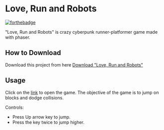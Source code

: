 # Love, Run and Robots

[![forthebadge](https://forthebadge.com/images/badges/built-with-love.svg)](https://forthebadge.com)

"Love, Run and Robots" is crazy cyberpunk runner-platformer game made with phaser.

## How to Download

Download this project from here [Download "Love, Run and Robots"](https://downgit.github.io/#/home?url=https://github.com/Melfeynman/shinji)

## Usage

Click on the [link](https://melfeynman.github.io/shinji/) to open the game. The objective of the game is to jump on blocks and dodge collisions.

Controls:
* Press Up arrow key to jump.
* Press the key twice to jump higher.
